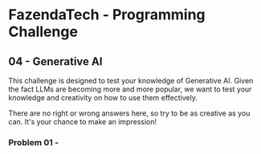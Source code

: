 # FazendaTech - Programming Challenge

## 04 - Generative AI

This challenge is designed to test your knowledge of Generative AI. Given the fact LLMs are becoming more and more popular, we want to test your knowledge and creativity on how to use them effectively.

There are no right or wrong answers here, so try to be as creative as you can. It's your chance to make an impression!

### Problem 01 -
